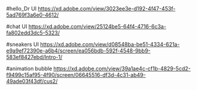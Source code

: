 #hello_Dr UI
https://xd.adobe.com/view/3023ee3e-d192-4f47-453f-5ad769f3a6e0-4612/

#chat UI
https://xd.adobe.com/view/25124be5-64f4-4716-6c3a-fa802edd3dc5-5323/

#sneakers UI
https://xd.adobe.com/view/d08548ba-be51-4334-621a-e9a9ef72390e-a6b4/screen/ea056bdb-592f-4548-9bb9-583ef8427ebd/Intro-1/

#animation bubble 
https://xd.adobe.com/view/39a1ae4c-cf1b-4829-5cd2-f9499c15af95-4f90/screen/06645516-df3d-4c31-ab49-49ade03f43df/cus2/
